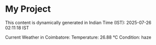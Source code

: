 # My Project

This content is dynamically generated in Indian Time (IST): 2025-07-26 02:11:18 IST


Current Weather in Coimbatore:
Temperature: 26.88 °C
Condition: haze
